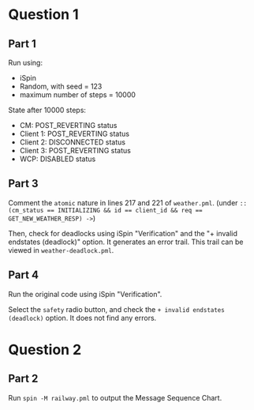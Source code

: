 # Question 1

## Part 1

Run using:
- iSpin
- Random, with seed = 123
- maximum number of steps = 10000 

State after 10000 steps:
- CM: POST_REVERTING status
- Client 1: POST_REVERTING status
- Client 2: DISCONNECTED status
- Client 3: POST_REVERTING status
- WCP: DISABLED status

## Part 3

Comment the `atomic` nature in lines 217 and 221 of `weather.pml`. 
(under `:: (cm_status == INITIALIZING && id == client_id && req == GET_NEW_WEATHER_RESP) ->`)

Then, check for deadlocks using iSpin "Verification" and the "+ invalid endstates (deadlock)" option. 
It generates an error trail.
This trail can be viewed in `weather-deadlock.pml`.

## Part 4

Run the original code using iSpin "Verification".

Select the `safety` radio button, and check the `+ invalid endstates (deadlock)` option.
It does not find any errors.


# Question 2

## Part 2

Run `spin -M railway.pml` to output the Message Sequence Chart.
